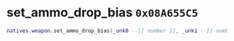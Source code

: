 # set_ammo_drop_bias `0x08A655C5`

```lua
natives.weapon.set_ammo_drop_bias(_unk0 --[[ number ]], _unk1 --[[ number ]])
```
